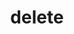 ---
title: delete
excerpt: ''
api:
  file: yespoio.json
  operationId: deleteWebPushDomain
deprecated: false
hidden: false
metadata:
  title: ''
  description: ''
  robots: index
next:
  description: ''
---